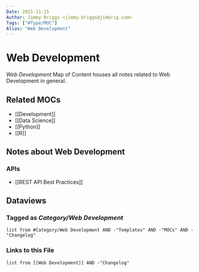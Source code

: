 ```yaml
---
Date: 2021-11-15
Author: Jimmy Briggs <jimmy.briggs@jimbrig.com>
Tags: ["#Type/MOC"]
Alias: "Web Development"
---
```


# Web Development

*Web Development* Map of Content houses all notes related to Web Development in general.

## Related MOCs

- [[Development]]
- [[Data Science]]
- [[Python]]
- [[R]]

## Notes about Web Development

### APIs



- [[REST API Best Practices]]



## Dataviews

### Tagged as *Category/Web Development*

```dataview
list from #Category/Web Development AND -"Templates" AND -"MOCs" AND -"Changelog"
```

### Links to this File

```dataview
list from [[Web Development]] AND -"Changelog"
```